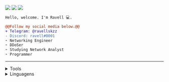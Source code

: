 <img src="https://komarev.com/ghpvc/?username=m4rdok&color=141321"/>  <img src="https://img.shields.io/badge/DDoSer-141321?style=flat-square&logo=Red-Hat"/>  <img src="https://img.shields.io/badge/Developer-141321?style=flat-square&logo=visual-studio"/>

```diff
Hello, welcome. I'm Ravell 💻.

@@Follow my social media below.@@
+ Telegram: @ravellskzz
- Discord: ravell#0001
➣ Networking Engineer
➣ DDoSer 
➣ Studying Network Analyst
➣ Programmer
```
---

<details>
  <summary> Tools </summary>
  <img src="https://img.shields.io/badge/Visual Studio Code-141321?style=flat-square%logo=visual-studio"/>
  <img src="https://img.shields.io/badge/Visual Studio 19-141321?style=flat-square%logo=visual-studio"/>
  <img src="https://img.shields.io/badge/IntelliJ IDEA-141321?style=flat-square%logo=intellij-idea"/>
  <img src="https://img.shields.io/badge/Sublime Text 3-141321?style=flat-square%logo=sublime-text-3/">
</details>

<details>
  <summary> Linguagens </summary>
  <img src="https://img.shields.io/badge/Javascript-141321"/>
  <img src="https://img.shields.io/badge/Shell Script-141321"/>
  <img src="https://img.shields.io/badge/Java-141321"/>
  <img src="https://img.shields.io/badge/Python-141321"/>
  <img src="https://img.shields.io/badge/Golang-141321"/>
 </details>




